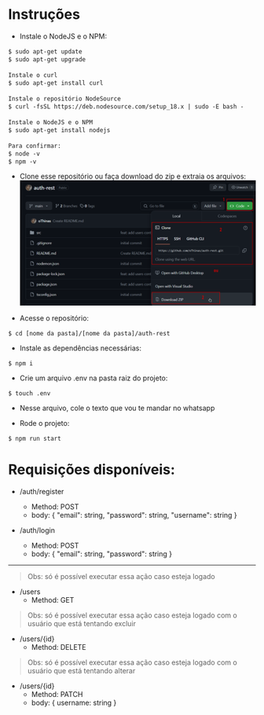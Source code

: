 # Instruções

- Instale o NodeJS e o NPM:
```
$ sudo apt-get update
$ sudo apt-get upgrade

Instale o curl
$ sudo apt-get install curl

Instale o repositório NodeSource
$ curl -fsSL https://deb.nodesource.com/setup_18.x | sudo -E bash -

Instale o NodeJS e o NPM
$ sudo apt-get install nodejs

Para confirmar:
$ node -v
$ npm -v
```

- Clone esse repositório ou faça download do zip e extraia os arquivos:
![](./github/download.png)

- Acesse o repositório:
```
$ cd [nome da pasta]/[nome da pasta]/auth-rest
```

- Instale as dependências necessárias:
```
$ npm i
```

- Crie um arquivo .env na pasta raiz do projeto:
```
$ touch .env
```

- Nesse arquivo, cole o texto que vou te mandar no whatsapp

- Rode o projeto:
```
$ npm run start
```

# Requisições disponíveis:
- /auth/register
  - Method: POST
  - body: {
      "email": string,
      "password": string,
      "username": string
    }

- /auth/login
  - Method: POST
  - body: {
      "email": string,
      "password": string
    }

---
> Obs: só é possível executar essa ação caso esteja logado
- /users
  - Method: GET

> Obs: só é possível executar essa ação caso esteja logado com o usuário que está tentando excluir
- /users/{id}
  - Method: DELETE

> Obs: só é possível executar essa ação caso esteja logado com o usuário que está tentando alterar
- /users/{id}
  - Method: PATCH
  - body: {
    username: string
  }
